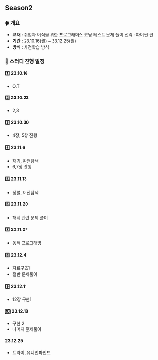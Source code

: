 ## Season2
### 🍀 개요
- **교재** : 취업과 이직을 위한 프로그래머스 코딩 테스트 문제 풀이 전략 : 파이썬 편
- **기간** : 23.10.16(월) ~ 23.12.25(월)
- **방식** : 사전학습 방식


### 🎁 스터디 진행 일정
#### 1️⃣ 23.10.16
- O.T

#### 2️⃣ 23.10.23
- 2,3

#### 3️⃣ 23.10.30
- 4장, 5장 진행

#### 4️⃣ 23.11.6
- 재귀, 완전탐색
- 6,7장 진행

#### 5️⃣ 23.11.13
- 정렬, 이진탐색

#### 6️⃣ 23.11.20
- 해쉬 관련 문제 풀이

#### 7️⃣ 23.11.27
- 동적 프로그래밍

#### 8️⃣ 23.12.4
- 자료구조1
- 절반 문제풀이

#### 9️⃣ 23.12.11
- 12장 구현1

#### 🔟 23.12.18
- 구현 2
- 나머지 문제풀이

#### 23.12.25
- 트라이, 유니언파인드
